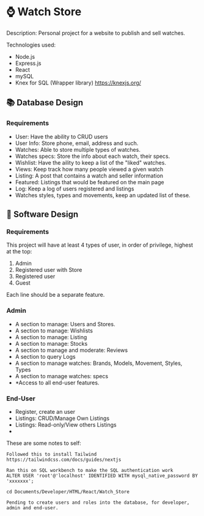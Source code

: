 <h1>⌚️ Watch Store</h1>

Description:
Personal project for a website to publish and sell watches. 

Technologies used:
- Node.js
- Express.js
- React
- mySQL
- Knex for SQL (Wrapper library) https://knexjs.org/

<h2>📚 Database Design</h2>
<h3>Requirements</h3>

- User: Have the ability to CRUD users
- User Info: Store phone, email, address and such.
- Watches: Able to store multiple types of watches. 
- Watches specs: Store the info about each watch, their specs.  
- Wishlist: Have the aility to keep a list of the "liked" watches. 
- Views: Keep track how many people viewed a given watch
- Listing: A post that contains a watch and seller information
- Featured: Listings that would be featured on the main page
- Log: Keep a log of users registered and listings
- Watches styles, types and movements, keep an updated list of these. 

<h2>📲 Software Design</h2>
<h3>Requirements</h3>

This project will have at least 4 types of user, in order of privilege, highest at the top:
1. Admin
2. Registered user with Store
3. Registered user
4. Guest
 
Each line should be a separate feature.

<h3>Admin</h3>

- A section to manage: Users and Stores.
- A section to manage: Wishlists 
- A section to manage: Listing
- A section to manage: Stocks
- A section to manage and moderate: Reviews 
- A section to query Logs
- A section to manage watches: Brands, Models, Movement, Styles, Types
- A section to manage watches: specs
- *Access to all end-user features. 

<h3>End-User</h3>

- Register, create an user 
- Listings: CRUD/Manage Own Listings
- Listings: Read-only/View others Listings 
- 

These are some notes to self:

    Followed this to install Tailwind
    https://tailwindcss.com/docs/guides/nextjs

    Ran this on SQL workbench to make the SQL authentication work
    ALTER USER 'root'@'localhost' IDENTIFIED WITH mysql_native_password BY 'xxxxxxx';

    cd Documents/Developer/HTML/React/Watch_Store

    Pending to create users and roles into the database, for developer, admin and end-user. 
